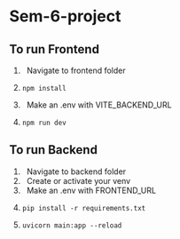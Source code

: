 # Sem-6-project

## To run Frontend

1) &nbsp;
   Navigate to frontend folder
2) ```
   npm install
3) &nbsp;
   Make an .env with VITE_BACKEND_URL
4) ```
   npm run dev

## To run Backend

1) &nbsp;
   Navigate to backend folder
2) &nbsp;
   Create or activate your venv
3) &nbsp;
   Make an .env with FRONTEND_URL
4) ```
   pip install -r requirements.txt
5) ```
   uvicorn main:app --reload
